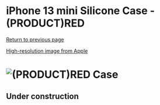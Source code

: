 # iPhone 13 mini Silicone Case - (PRODUCT)RED

[Return to previous page](/iphone_13)

[High-resolution image from Apple](https://store.storeimages.cdn-apple.com/8756/as-images.apple.com/is//MM233?wid=4500&hei=4500&fmt=png)

# ![(PRODUCT)RED Case](/everyphone/MM233.png)

## Under construction
